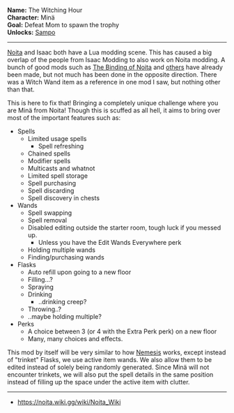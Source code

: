 **Name:** The Witching Hour
<br>
**Character:** Minä
<br>
**Goal:** Defeat Mom to spawn the trophy
<br>
**Unlocks:** [Sampo](/docs/items/active/shit/Sampo/idea.md)

---

[Noita](https://noitagame.com/) and Isaac both have a Lua modding scene.
This has caused a big overlap of the people from Isaac Modding to also work on Noita modding.
A bunch of good mods such as [The Binding of Noita](https://steamcommunity.com/sharedfiles/filedetails/?id=2149928755) and [others](https://steamcommunity.com/workshop/browse/?appid=881100&searchtext=isaac) have already been made, but not much has been done in the opposite direction.
There was a Witch Wand item as a reference in one mod I saw, but nothing other than that.

This is here to fix that!
Bringing a completely unique challenge where you are Minä from Noita!
Though this is scuffed as all hell, it aims to bring over most of the important features such as:

- Spells
  - Limited usage spells
    - Spell refreshing
  - Chained spells
  - Modifier spells
  - Multicasts and whatnot
  - Limited spell storage
  - Spell purchasing
  - Spell discarding
  - Spell discovery in chests
- Wands
  - Spell swapping
  - Spell removal
  - Disabled editing outside the starter room, tough luck if you messed up.
    - Unless you have the Edit Wands Everywhere perk
  - Holding multiple wands
  - Finding/purchasing wands
- Flasks
  - Auto refill upon going to a new floor
  - Filling...?
  - Spraying
  - Drinking
    - ..drinking creep?
  - Throwing..?
  - ..maybe holding multiple?
- Perks
  - A choice between 3 (or 4 with the Extra Perk perk) on a new floor
  - Many, many choices and effects.

This mod by itself will be very similar to how [Nemesis](https://steamcommunity.com/sharedfiles/filedetails/?id=2501339433) works, except instead of "trinket" Flasks, we use active item wands.
We also allow them to be edited instead of solely being randomly generated.
Since Minä will not encounter trinkets, we will also put the spell details in the same position instead of filling up the space under the active item with clutter.


---

- https://noita.wiki.gg/wiki/Noita_Wiki